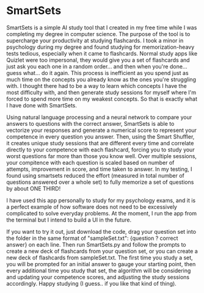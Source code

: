 # SmartSets

SmartSets is a simple AI study tool that I created in my free time while I was completing my degree in computer science. The purpose of the tool is to supercharge your productivity at studying flashcards. I took a minor in psychology during my degree and found studying for memorization-heavy tests tedious, especially when it came to flashcards. Normal study apps like Quizlet were too impersonal, they would give you a set of flashcards and just ask you each one in a random order... and then when you're done... guess what... do it again. This process is inefficient as you spend just as much time on the concepts you already know as the ones you're struggling with. I thought there had to be a way to learn which concepts I have the most difficulty with, and then generate study sessions for myself where I'm forced to spend more time on my weakest concepts. So that is exactly what I have done with SmartSets. 

Using natural language processing and a neural network to compare your answers to questions with the correct answer, SmartSets is able to vectorize your responses and generate a numerical score to represent your competence in every question you answer. Then, using the Smart Shuffler, it creates unique study sessions that are different every time and correlate directly to your competence with each flashcard, forcing you to study your worst questions far more than those you know well. Over multiple sessions, your compitence with each question is scaled based on number of attempts, improvement in score, and time taken to answer. In my testing, I found using smartsets reduced the effort (measured in total number of questions answered over a whole set) to fully memorize a set of questions by about ONE THIRD! 

I have used this app personally to study for my psychology exams, and it is a perfect example of how software does not need to be excessively complicated to solve everyday problems. At the moment, I run the app from the terminal but I intend to build a UI in the future.

If you want to try it out, just download the code, drag your question set into the folder in the same format of "sampleSet.txt": {question ? correct answer} on each line. Then run SmartSets.py and follow the prompts to create a new deck of flashcards from your question set, or you can create a new deck of flashcards from sampleSet.txt. The first time you study a set, you will be prompted for an initial answer to gauge your starting point, then every additional time you study that set, the algorithm will be considering and updating your competence scores, and adjusting the study sessions accordingly. Happy studying (I guess.. if you like that kind of thing). 
